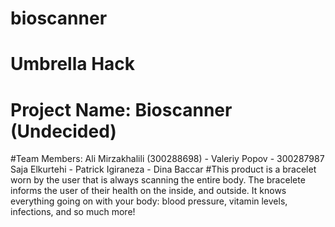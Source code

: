 # bioscanner
# Umbrella Hack
# Project Name: Bioscanner (Undecided)
#Team Members: 
Ali Mirzakhalili (300288698) - 
Valeriy Popov - 300287987
Saja Elkurtehi - 
Patrick Igiraneza - 
Dina Baccar
#This product is a bracelet worn by the user that is always scanning the entire body. The bracelete informs the user of their health on the inside, and outside. It knows everything going on with your body: blood pressure, vitamin levels, infections, and so much more!
